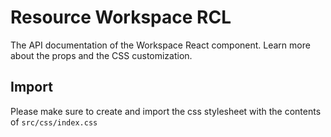 # Resource Workspace RCL

The API documentation of the Workspace React component. Learn more about the props and the CSS customization.

## Import

<!-- ```jsx static
import { Workspace } from 'resource-workspace-rcl';
// or
import Workspace from 'resource-workspace-rcl';
``` -->

Please make sure to create and import the css stylesheet with the contents of `src/css/index.css`
